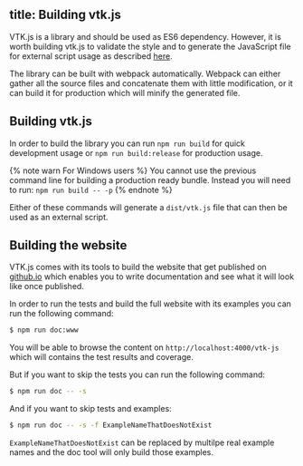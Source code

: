 title: Building vtk.js
---

VTK.js is a library and should be used as ES6 dependency. However, it is worth building vtk.js to validate the style and to generate the JavaScript file for external script usage as described [here](intro_vtk_as_external_script.html).

The library can be built with webpack automatically. Webpack can either gather all the source files and concatenate them with little modification, or it can build it for production which will minify the generated file.

## Building vtk.js

In order to build the library you can run `npm run build` for quick development usage or `npm run build:release` for production usage.

{% note warn For Windows users %}
You cannot use the previous command line for building a production ready bundle.
Instead you will need to run: `npm run build -- -p`
{% endnote %}

Either of these commands will generate a `dist/vtk.js` file that can then be used as an external script.

## Building the website

VTK.js comes with its tools to build the website that get published on [github.io](https://kitware.github.io/vtk-js/) which enables you to write documentation and see what it will look like once published.

In order to run the tests and build the full website with its examples you can run the following command:

```sh
$ npm run doc:www
```

You will be able to browse the content on `http://localhost:4000/vtk-js` which will contains the test results and coverage.

But if you want to skip the tests you can run the following command:

```sh
$ npm run doc -- -s
```

And if you want to skip tests and examples:

```sh
$ npm run doc -- -s -f ExampleNameThatDoesNotExist
```

`ExampleNameThatDoesNotExist` can be replaced by multilpe real example names and the doc tool will only build those examples.

<script>
  (function(i,s,o,g,r,a,m){i['GoogleAnalyticsObject']=r;i[r]=i[r]||function(){
  (i[r].q=i[r].q||[]).push(arguments)},i[r].l=1*new Date();a=s.createElement(o),
  m=s.getElementsByTagName(o)[0];a.async=1;a.src=g;m.parentNode.insertBefore(a,m)
  })(window,document,'script','https://www.google-analytics.com/analytics.js','ga');

  ga('create', 'UA-90338862-1', 'auto');
  ga('send', 'pageview');

</script>
